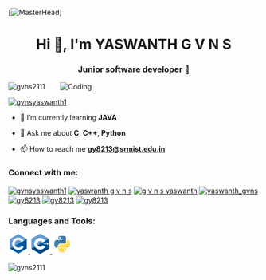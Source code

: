 [![MasterHead](https://raw.githubusercontent.com/PolarBearGG/PolarBearGG/master/web-developer.gif)]
<h1 align="center">Hi 👋, I'm YASWANTH G V N S</h1>
<h3 align="center">Junior software developer 🤞</h3>
<img align="right" alt="Coding" width="400" src="https://c.tenor.com/Ug6cbVA1ZsMAAAAd/developer.gif">

<p align="left"> <img src="https://komarev.com/ghpvc/?username=gvns2111&label=Profile%20views&color=0e75b6&style=flat" alt="gvns2111" /> </p>

<p align="left"> <a href="https://twitter.com/gvnsyaswanth1" target="blank"><img src="https://img.shields.io/twitter/follow/gvnsyaswanth1?logo=twitter&style=for-the-badge" alt="gvnsyaswanth1" /></a> </p>

- 🌱 I’m currently learning **JAVA**

- 💬 Ask me about **C, C++, Python**

- 📫 How to reach me **gy8213@srmist.edu.in**

<h3 align="left">Connect with me:</h3>
<p align="left">
<a href="https://twitter.com/gvnsyaswanth1" target="blank"><img align="center" src="https://raw.githubusercontent.com/rahuldkjain/github-profile-readme-generator/master/src/images/icons/Social/twitter.svg" alt="gvnsyaswanth1" height="30" width="40" /></a>
<a href="https://linkedin.com/in/yaswanth g v n s" target="blank"><img align="center" src="https://raw.githubusercontent.com/rahuldkjain/github-profile-readme-generator/master/src/images/icons/Social/linked-in-alt.svg" alt="yaswanth g v n s" height="30" width="40" /></a>
<a href="https://fb.com/g v n s yaswanth" target="blank"><img align="center" src="https://raw.githubusercontent.com/rahuldkjain/github-profile-readme-generator/master/src/images/icons/Social/facebook.svg" alt="g v n s yaswanth" height="30" width="40" /></a>
<a href="https://instagram.com/yaswanth_gvns" target="blank"><img align="center" src="https://raw.githubusercontent.com/rahuldkjain/github-profile-readme-generator/master/src/images/icons/Social/instagram.svg" alt="yaswanth_gvns" height="30" width="40" /></a>
<a href="https://www.hackerrank.com/gy8213" target="blank"><img align="center" src="https://raw.githubusercontent.com/rahuldkjain/github-profile-readme-generator/master/src/images/icons/Social/hackerrank.svg" alt="gy8213" height="30" width="40" /></a>
<a href="https://www.leetcode.com/gy8213" target="blank"><img align="center" src="https://raw.githubusercontent.com/rahuldkjain/github-profile-readme-generator/master/src/images/icons/Social/leet-code.svg" alt="gy8213" height="30" width="40" /></a>
<a href="https://auth.geeksforgeeks.org/user/gy8213" target="blank"><img align="center" src="https://raw.githubusercontent.com/rahuldkjain/github-profile-readme-generator/master/src/images/icons/Social/geeks-for-geeks.svg" alt="gy8213" height="30" width="40" /></a>
</p>

<h3 align="left">Languages and Tools:</h3>
<p align="left"> <a href="https://www.cprogramming.com/" target="_blank" rel="noreferrer"> <img src="https://raw.githubusercontent.com/devicons/devicon/master/icons/c/c-original.svg" alt="c" width="40" height="40"/> </a> <a href="https://www.w3schools.com/cpp/" target="_blank" rel="noreferrer"> <img src="https://raw.githubusercontent.com/devicons/devicon/master/icons/cplusplus/cplusplus-original.svg" alt="cplusplus" width="40" height="40"/> </a> <a href="https://www.python.org" target="_blank" rel="noreferrer"> <img src="https://raw.githubusercontent.com/devicons/devicon/master/icons/python/python-original.svg" alt="python" width="40" height="40"/> </a> </p>

<p><img align="center" src="https://github-readme-streak-stats.herokuapp.com/?user=gvns2111&" alt="gvns2111" /></p>
